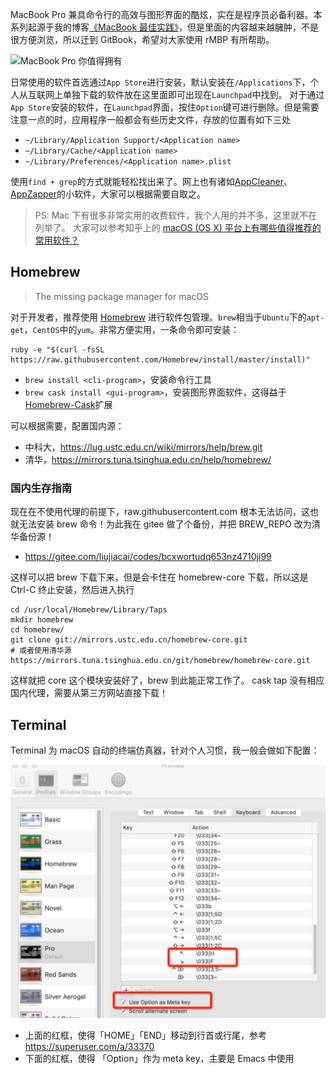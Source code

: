 MacBook Pro 兼具命令行的高效与图形界面的酷炫，实在是程序员必备利器。本系列起源于我的博客[《MacBook 最佳实践》](http://liujiacai.net/blog/2014/11/23/first-taste-of-macbook/)，但是里面的内容越来越臃肿，不是很方便浏览，所以迁到 GitBook，希望对大家使用 rMBP 有所帮助。

![MacBook Pro 你值得拥有](https://dn-mhke0kuv.qbox.me/cb49a18efb421a9624c5.png)


日常使用的软件首选通过`App Store`进行安装，默认安装在`/Applications`下，个人从互联网上单独下载的软件放在这里面即可出现在`Launchpad`中找到。
对于通过`App Store`安装的软件，在`Launchpad`界面，按住`Option`键可进行删除。但是需要注意一点的时，应用程序一般都会有些历史文件，存放的位置有如下三处

- `~/Library/Application Support/<Application name>`
- `~/Library/Cache/<Application name>`
- `~/Library/Preferences/<Application name>.plist`

使用`find + grep`的方式就能轻松找出来了。网上也有诸如[AppCleaner](http://appcleaner.en.softonic.com/mac)、[AppZapper](http://www.appzapper.com/)的小软件，大家可以根据需要自取之。

> PS: Mac 下有很多非常实用的收费软件，我个人用的并不多，这里就不在列举了。
大家可以参考知乎上的 [macOS (OS X) 平台上有哪些值得推荐的常用软件？](https://www.zhihu.com/question/19550256)


## Homebrew 

> The missing package manager for macOS

对于开发者，推荐使用 [Homebrew](http://brew.sh/) 进行软件包管理。`brew`相当于`Ubuntu`下的`apt-get`，`CentOS`中的`yum`。非常方便实用，一条命令即可安装：

```
ruby -e "$(curl -fsSL https://raw.githubusercontent.com/Homebrew/install/master/install)"
```
- `brew install <cli-program>`，安装命令行工具
- `brew cask install <gui-program>`，安装图形界面软件，这得益于[Homebrew-Cask](https://github.com/caskroom/homebrew-cask)扩展

可以根据需要，配置国内源：

- 中科大，https://lug.ustc.edu.cn/wiki/mirrors/help/brew.git
- 清华，https://mirrors.tuna.tsinghua.edu.cn/help/homebrew/

### 国内生存指南

现在在不使用代理的前提下，raw.githubusercontent.com 根本无法访问，这也就无法安装 brew 命令！为此我在 gitee 做了个备份，并把 BREW_REPO 改为清华备份源！

- https://gitee.com/liujiacai/codes/bcxwortudq653nz4710ji99

这样可以把 brew 下载下来，但是会卡住在 homebrew-core 下载，所以这是 Ctrl-C 终止安装，然后进入执行

```
cd /usr/local/Homebrew/Library/Taps
mkdir homebrew
cd homebrew/
git clone git://mirrors.ustc.edu.cn/homebrew-core.git
# 或者使用清华源
https://mirrors.tuna.tsinghua.edu.cn/git/homebrew/homebrew-core.git
```
这样就把 core 这个模块安装好了，brew 到此能正常工作了。
cask tap 没有相应国内代理，需要从第三方网站直接下载！

## Terminal

Terminal 为 macOS 自动的终端仿真器，针对个人习惯，我一般会做如下配置：

![](/images/mac_terminal_config.jpg)

- 上面的红框，使得「HOME」「END」移动到行首或行尾，参考 https://superuser.com/a/33370
- 下面的红框，使得 「Option」作为 meta key，主要是 Emacs 中使用
